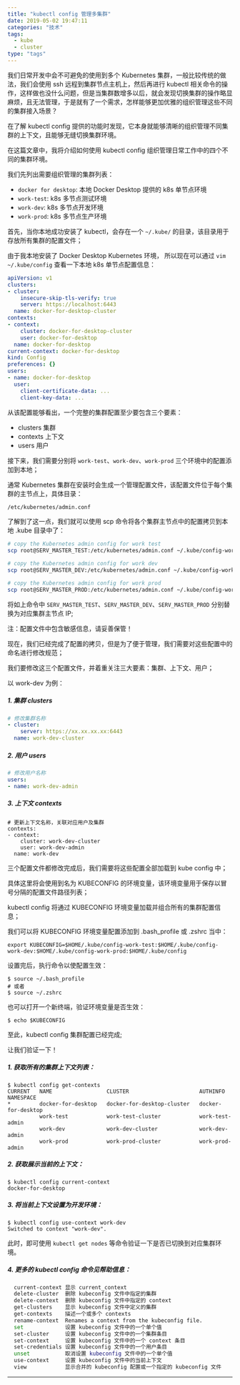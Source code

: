 ```yaml
---
title: "kubectl config 管理多集群"
date: 2019-05-02 19:47:11
categories: "技术" 
tags: 
  - kube
  - cluster
type: "tags"
---
```



我们日常开发中会不可避免的使用到多个 Kubernetes 集群，一般比较传统的做法，我们会使用 ssh 远程到集群节点主机上，然后再进行 kubectl 相关命令的操作，这样做也没什么问题，但是当集群数增多以后，就会发现切换集群的操作略显麻烦，且无法管理，于是就有了一个需求，怎样能够更加优雅的组织管理这些不同的集群接入场景？

<!--more-->

在了解 kubectl config 提供的功能时发现，它本身就能够清晰的组织管理不同集群的上下文，且能够无缝切换集群环境。

在这篇文章中，我将介绍如何使用 kubectl config 组织管理日常工作中的四个不同的集群环境。

我们先列出需要组织管理的集群列表：

* `docker for desktop`: 本地 Docker Desktop 提供的 k8s 单节点环境
* `work-test`:          k8s 多节点测试环境
* `work-dev`:           k8s 多节点开发环境
* `work-prod`:          k8s 多节点生产环境

首先，当你本地成功安装了 kubectl，会存在一个 `~/.kube/` 的目录，该目录用于存放所有集群的配置文件；

由于我本地安装了 Docker Desktop Kubernetes 环境，
所以现在可以通过 `vim ~/.kube/config` 查看一下本地 k8s 单节点配置信息：

``` yaml
apiVersion: v1
clusters:
- cluster:
    insecure-skip-tls-verify: true
    server: https://localhost:6443
  name: docker-for-desktop-cluster
contexts:
- context:
    cluster: docker-for-desktop-cluster
    user: docker-for-desktop
  name: docker-for-desktop
current-context: docker-for-desktop
kind: Config
preferences: {}
users:
- name: docker-for-desktop
  user:
    client-certificate-data: ...
    client-key-data: ...
```

从该配置能够看出，一个完整的集群配置至少要包含三个要素：

* clusters 集群
* contexts 上下文
* users 用户

接下来，我们需要分别将 `work-test`、`work-dev`、`work-prod` 三个环境中的配置添加到本地；

通常 Kubernetes 集群在安装时会生成一个管理配置文件，该配置文件位于每个集群的主节点上，具体目录：

``` sh
/etc/kubernetes/admin.conf
```

了解到了这一点，我们就可以使用 scp 命令将各个集群主节点中的配置拷贝到本地 .kube 目录中了：

``` sh
# copy the Kubernetes admin config for work test
scp root@SERV_MASTER_TEST:/etc/kubernetes/admin.conf ~/.kube/config-work-test

# copy the Kubernetes admin config for work dev
scp root@SERV_MASTER_DEV:/etc/kubernetes/admin.conf ~/.kube/config-work-dev

# copy the Kubernetes admin config for work prod
scp root@SERV_MASTER_PROD:/etc/kubernetes/admin.conf ~/.kube/config-work-prod
```

将如上命令中 `SERV_MASTER_TEST`、`SERV_MASTER_DEV`、`SERV_MASTER_PROD` 分别替换为对应集群主节点 IP;

注：配置文件中包含敏感信息，请妥善保管！

现在，我们已经完成了配置的拷贝，但是为了便于管理，我们需要对这些配置中的命名进行修改规范；

我们要修改这三个配置文件，并着重关注三大要素：集群、上下文、用户；

以 work-dev 为例：

##### 1. 集群 clusters

``` yaml
# 修改集群名称
- cluster:
    server: https://xx.xx.xx.xx:6443
  name: work-dev-cluster

```

##### 2. 用户 users

``` yaml
# 修改用户名称
users:
- name: work-dev-admin
```

##### 3. 上下文 contexts
```
# 更新上下文名称，关联对应用户及集群
contexts:
- context:
    cluster: work-dev-cluster
    user: work-dev-admin
  name: work-dev
```

三个配置文件都修改完成后，我们需要将这些配置全部加载到 kube config 中；

具体这里将会使用到名为 KUBECONFIG 的环境变量，该环境变量用于保存以冒号分隔的配置文件路径列表；

kubectl config 将通过 KUBECONFIG 环境变量加载并组合所有的集群配置信息；

我们可以将 KUBECONFIG 环境变量配置添加到 .bash_profile 或 .zshrc 当中：

```
export KUBECONFIG=$HOME/.kube/config-work-test:$HOME/.kube/config-work-dev:$HOME/.kube/config-work-prod:$HOME/.kube/config
```

设置完后，执行命令以使配置生效：
```
$ source ~/.bash_profile
# 或者
$ source ~/.zshrc
```

也可以打开一个新终端，验证环境变量是否生效：
```
$ echo $KUBECONFIG
```

至此，kubectl config 集群配置已经完成;

让我们验证一下！

##### 1. 获取所有的集群上下文列表：
```
$ kubectl config get-contexts
CURRENT   NAME                 CLUSTER                      AUTHINFO             NAMESPACE
*         docker-for-desktop   docker-for-desktop-cluster   docker-for-desktop
          work-test            work-test-cluster            work-test-admin
          work-dev             work-dev-cluster             work-dev-admin
          work-prod            work-prod-cluster            work-prod-admin
```

##### 2. 获取展示当前的上下文：
```
$ kubectl config current-context
docker-for-desktop
```

##### 3. 将当前上下文设置为开发环境：
```
$ kubectl config use-context work-dev
Switched to context "work-dev".
```
此时，即可使用 `kubectl get nodes` 等命令验证一下是否已切换到对应集群环境。


##### 4. 更多的 kubectl config 命令见帮助信息：
``` sh
  current-context 显示 current_context
  delete-cluster  删除 kubeconfig 文件中指定的集群
  delete-context  删除 kubeconfig 文件中指定的 context
  get-clusters    显示 kubeconfig 文件中定义的集群
  get-contexts    描述一个或多个 contexts
  rename-context  Renames a context from the kubeconfig file.
  set             设置 kubeconfig 文件中的一个单个值
  set-cluster     设置 kubeconfig 文件中的一个集群条目
  set-context     设置 kubeconfig 文件中的一个 context 条目
  set-credentials 设置 kubeconfig 文件中的一个用户条目
  unset           取消设置 kubeconfig 文件中的一个单个值
  use-context     设置 kubeconfig 文件中的当前上下文
  view            显示合并的 kubeconfig 配置或一个指定的 kubeconfig 文件
```

---
